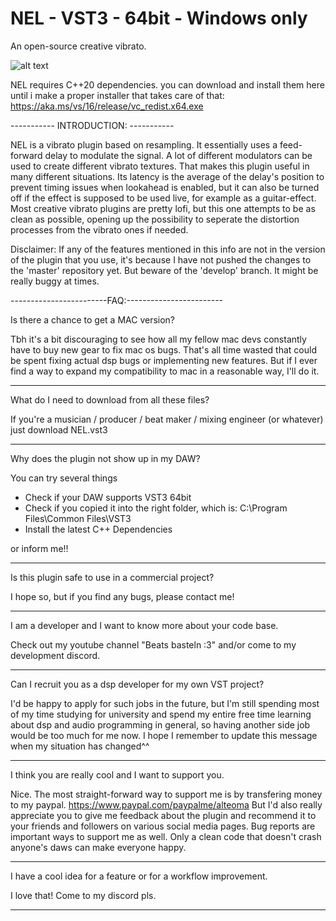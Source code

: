 # NEL - VST3 - 64bit - Windows only
An open-source creative vibrato.

![alt text](https://user-images.githubusercontent.com/54960398/167841920-85afd9f4-68f3-41a7-b92c-ccaeda108b2f.PNG)

NEL requires C++20 dependencies. you can download and install them here until i make a proper installer that takes care of that:
https://aka.ms/vs/16/release/vc_redist.x64.exe

----------- INTRODUCTION: -----------

NEL is a vibrato plugin based on resampling. It essentially uses a feed-forward delay to modulate the signal. A lot of different modulators can be used to create different vibrato textures. That makes this plugin useful in many different situations. Its latency is the average of the delay's position to prevent timing issues when lookahead is enabled, but it can also be turned off if the effect is supposed to be used live, for example as a guitar-effect. Most creative vibrato plugins are pretty lofi, but this one attempts to be as clean as possible, opening up the possibility to seperate the distortion processes from the vibrato ones if needed.

Disclaimer: If any of the features mentioned in this info are not in the version of the plugin that you use, it's because I have not pushed the changes to the 'master' repository yet. But beware of the 'develop' branch. It might be really buggy at times.

------------------------FAQ:------------------------

Is there a chance to get a MAC version?

Tbh it's a bit discouraging to see how all my fellow mac devs constantly have to buy new gear to fix mac os bugs. That's all time wasted that could be spent fixing actual dsp bugs or implementing new features. But if I ever find a way to expand my compatibility to mac in a reasonable way, I'll do it.

---

What do I need to download from all these files?

If you're a musician / producer / beat maker / mixing engineer (or whatever) just download NEL.vst3

---

Why does the plugin not show up in my DAW?

You can try several things
- Check if your DAW supports VST3 64bit
- Check if you copied it into the right folder, which is: C:\Program Files\Common Files\VST3
- Install the latest C++ Dependencies

or inform me!!

---

Is this plugin safe to use in a commercial project?

I hope so, but if you find any bugs, please contact me!

---

I am a developer and I want to know more about your code base.

Check out my youtube channel "Beats basteln :3" and/or come to my development discord.

---

Can I recruit you as a dsp developer for my own VST project?

I'd be happy to apply for such jobs in the future, but I'm still spending most of my time studying for university and spend my entire free time learning about dsp and audio programming in general, so having another side job would be too much for me now. I hope I remember to update this message when my situation has changed^^

---

I think you are really cool and I want to support you.

Nice. The most straight-forward way to support me is by transfering money to my paypal. https://www.paypal.com/paypalme/alteoma
But I'd also really appreciate you to give me feedback about the plugin and recommend it to your friends and followers on various social media pages. Bug reports are important ways to support me as well. Only a clean code that doesn't crash anyone's daws can make everyone happy.

---

I have a cool idea for a feature or for a workflow improvement.

I love that! Come to my discord pls.

-----------------------------------------------
